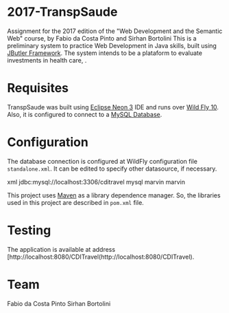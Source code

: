 # 2017-TranspSaude
Assignment for the 2017 edition of the "Web Development and the Semantic Web" course, by Fabio da Costa Pinto and Sirhan Bortolini
This is a preliminary system to practice Web Development in Java skills, built using [JButler Framework](https://github.com/dwws-ufes/jbutler). The system intends to be a plataform to evaluate investments in health care, .
 
# Requisites
TranspSaude was built using [Eclipse Neon 3](http://www.eclipse.org/neon/) IDE and runs over [Wild Fly 10](http://wildfly.org/). Also, it is configured to connect to a [MySQL Database](https://www.mysql.com/).
 
# Configuration
The database connection is configured at WildFly configuration file `standalone.xml`. It can be edited to specify other datasource, if necessary.
 
xml
<datasource jta="true" jndi-name="java:jboss/datasources/CDITravel" pool-name="CDITravelPool" enabled="true" use-java-context="true">
	<connection-url>jdbc:mysql://localhost:3306/cditravel</connection-url>
	<driver>mysql</driver>
	<security>
		<user-name>marvin</user-name>
		<password>marvin</password>
	</security>
</datasource>
 
This project uses [Maven](https://maven.apache.org/) as a library dependence manager. So, the libraries used in this project are described in `pom.xml` file.
 
# Testing
The application is available at address [http://localhost:8080/CDITravel(http://localhost:8080/CDITravel).
 
# Team
Fabio da Costa Pinto
Sirhan Bortolini
